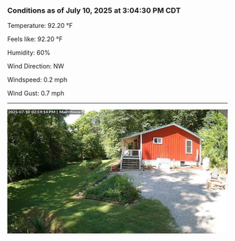 ### Conditions as of July 10, 2025 at 3:04:30 PM CDT 

Temperature: 92.20 &deg;F

Feels like: 92.20 &deg;F

Humidity: 60%

Wind Direction: NW

Windspeed: 0.2 mph

Wind Gust: 0.7 mph

---

<img src="./images/latest.jpeg"/>

